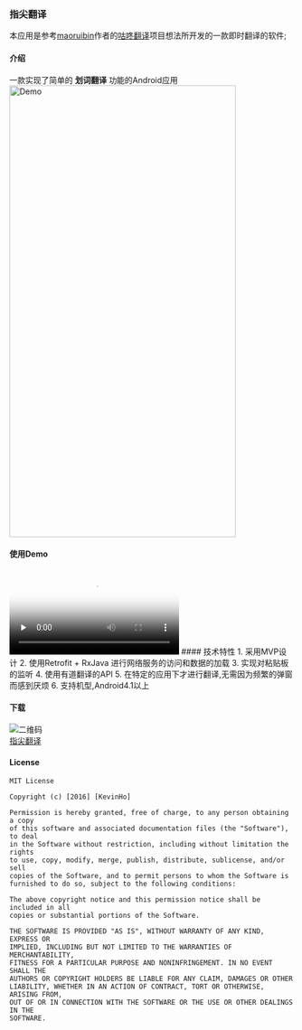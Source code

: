 ### 指尖翻译
本应用是参考[maoruibin](https://github.com/maoruibin)作者的[咕咚翻译](https://github.com/maoruibin/TranslateApp)项目想法所开发的一款即时翻译的软件;
#### 介绍
一款实现了简单的 **划词翻译** 功能的Android应用  
<img src="http://o7x6n1hmo.bkt.clouddn.com/image/fingertrans/2057965061.jpg" width = "400" height = "800" alt="Demo" align=center />
#### 使用Demo
<video id="video" controls="" preload="none" poster="http://media.w3.org/2010/05/sintel/poster.png">
      <source id="mp4" src="http://115.28.173.76/using_demo.mp4" type="video/mp4">
      <a href="http://115.28.173.76/using_demo.mp4">Video Demo</a>
    </video>
#### 技术特性
1. 采用MVP设计
2. 使用Retrofit + RxJava 进行网络服务的访问和数据的加载
3. 实现对粘贴板的监听
4. 使用有道翻译的API
5. 在特定的应用下才进行翻译,无需因为频繁的弹窗而感到厌烦
6. 支持机型,Android4.1以上


#### 下载
![二维码](http://o7x6n1hmo.bkt.clouddn.com/image/fingertrans/1467542019.png)  
[指尖翻译](http://115.28.173.76/FingerTrans.apk)




#### License
```
MIT License

Copyright (c) [2016] [KevinHo]

Permission is hereby granted, free of charge, to any person obtaining a copy
of this software and associated documentation files (the "Software"), to deal
in the Software without restriction, including without limitation the rights
to use, copy, modify, merge, publish, distribute, sublicense, and/or sell
copies of the Software, and to permit persons to whom the Software is
furnished to do so, subject to the following conditions:

The above copyright notice and this permission notice shall be included in all
copies or substantial portions of the Software.

THE SOFTWARE IS PROVIDED "AS IS", WITHOUT WARRANTY OF ANY KIND, EXPRESS OR
IMPLIED, INCLUDING BUT NOT LIMITED TO THE WARRANTIES OF MERCHANTABILITY,
FITNESS FOR A PARTICULAR PURPOSE AND NONINFRINGEMENT. IN NO EVENT SHALL THE
AUTHORS OR COPYRIGHT HOLDERS BE LIABLE FOR ANY CLAIM, DAMAGES OR OTHER
LIABILITY, WHETHER IN AN ACTION OF CONTRACT, TORT OR OTHERWISE, ARISING FROM,
OUT OF OR IN CONNECTION WITH THE SOFTWARE OR THE USE OR OTHER DEALINGS IN THE
SOFTWARE.

```
